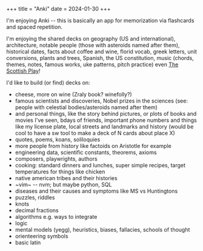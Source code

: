 +++
title = "Anki"
date = 2024-01-30
+++

I'm enjoying Anki --
this is basically an app for memorization via flashcards and spaced repetition.

I'm enjoying the shared decks on
geography (US and international),
architecture,
notable people (those with asteroids named after them),
historical dates,
facts about coffee and wine,
florid vocab,
greek letters,
unit conversions,
plants and trees,
Spanish,
the US constitution,
music (chords, themes, notes, famous works, uke patterns, pitch practice)
even [The Scottish Play](@/notes/24-jan.md)!

I'd like to build (or find) decks on:
- cheese, more on wine (Zraly book? winefolly?)
- famous scientists and discoveries, Nobel prizes in the sciences
(see: people with celestial bodies/asteroids named after them)
- and personal things,
like the story behind pictures,
or plots of books and movies I've seen,
bdays of friends,
important phone numbers and things like my license plate,
local streets and landmarks and history
(would be cool to have a sw tool to make a deck of N cards about place X)
- quotes, poems, koans, soliloquies
- more people from history like factoids on Aristotle for example
- engineering data, scientific constants, theorems, axioms
- composers, playwrights, authors
- cooking: standard dinners and lunches,
super simple recipes,
target temperatures for things like chicken
- native american tribes and their histories
- ~vim~ -- nvm; but maybe python, SQL
- diseases and their causes and symptoms like MS vs Huntingtons
- puzzles, riddles
- knots
- decimal fractions
- algorithms e.g. ways to integrate
- logic
- mental models (yegg), heuristics, biases, fallacies, schools of thought
- orienteering symbols
- basic latin

